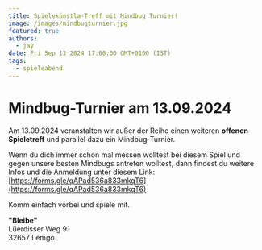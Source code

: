 ```yaml
---
title: Spielekünstla-Treff mit Mindbug Turnier!
image: /images/mindbugturnier.jpg
featured: true
authors:
  - jay
date: Fri Sep 13 2024 17:00:00 GMT+0100 (IST)
tags:
  - spieleabend
---
```


# Mindbug-Turnier am 13.09.2024

Am 13.09.2024 veranstalten wir außer der Reihe einen weiteren **offenen Spieletreff** und parallel dazu ein Mindbug-Turnier.

Wenn du dich immer schon mal messen wolltest bei diesem Spiel und gegen unsere besten Mindbugs antreten wolltest, dann findest du weitere Infos und die Anmeldung unter diesem Link:
[https://forms.gle/qAPad536a833mkqT6](https://forms.gle/qAPad536a833mkqT6)

Komm einfach vorbei und spiele mit.

__"Bleibe"__<br>
Lüerdisser Weg 91<br>
32657 Lemgo
